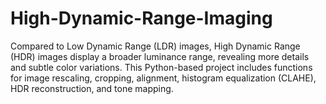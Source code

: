 # High-Dynamic-Range-Imaging
Compared to Low Dynamic Range (LDR) images, High Dynamic Range (HDR) images display a broader luminance range, revealing more details and subtle color variations. This Python-based project includes functions for image rescaling, cropping, alignment, histogram equalization (CLAHE), HDR reconstruction, and tone mapping.
